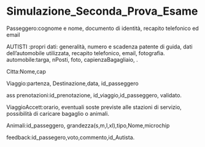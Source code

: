 # Simulazione_Seconda_Prova_Esame

Passeggero:cognome e nome, documento di identità, recapito telefonico ed email

AUTISTI :propri dati: generalità, numero e scadenza patente di guida, dati dell’automobile utilizzata, recapito telefonico, email, fotografia.
automobile:targa, nPosti, foto, capienzaBagagliaio, .

Citta:Nome,cap

Viaggio:partenza, Destinazione,data, id_passeggero

ass prenotazioni:id_prenotazione, id_viaggio,id_passeggero, validato.

ViaggioAccett:orario, eventuali soste previste alle stazioni di servizio, possibilità
di caricare bagaglio o animali.

Animali:id_passeggero, grandezza(s,m,l,xl),tipo,Nome,microchip 



feedback:id_passegero,voto,commento,id_Autista.
